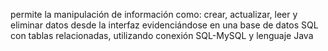 
permite la manipulación de información como: crear, actualizar, leer y eliminar datos desde la interfaz evidenciándose en una base de datos SQL con tablas relacionadas, utilizando conexión SQL-MySQL y lenguaje Java
